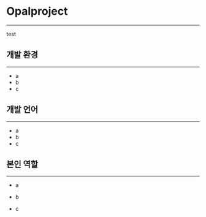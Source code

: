 # Opalproject

---

test



## 개발 환경

---

- a
- b
- c

## 개발 언어

---

- a
- b
- c

## 본인 역할

---

- a

- b

- c

  



